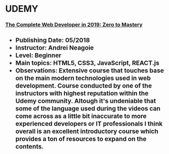 # UDEMY

<a href="https://www.udemy.com/the-complete-web-developer-zero-to-mastery/" target="_blank"><h3>The Complete Web Developer in 2019: Zero to Mastery<h3></a>

+ Publishing Date: 05/2018
+ Instructor: Andrei Neagoie
+ Level: Beginner
+ Main topics: HTML5, CSS3, JavaScript, REACT.js
+ Observations: Extensive course that touches base on the main modern technologies used in web development. Course conducted by one of the instructors with highest reputation within the Udemy community. Altough it's undeniable that some of the language used during the videos can come across as a little bit inaccurate to more experienced developers or IT professionals I think overall is an excellent introductory course which provides a ton of resources to expand on the contents.
